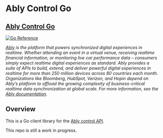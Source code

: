 # Ably Control Go

## [Ably Control Go](https://ably.com/)

[![Go Reference](https://pkg.go.dev/badge/github.com/ably/ably-control-go.svg)](https://pkg.go.dev/github.com/ably/ably-control-go)

_[Ably](https://ably.com) is the platform that powers synchronized digital experiences in realtime. Whether attending an event in a virtual venue, receiving realtime financial information, or monitoring live car performance data – consumers simply expect realtime digital experiences as standard. Ably provides a suite of APIs to build, extend, and deliver powerful digital experiences in realtime for more than 250 million devices across 80 countries each month. Organizations like Bloomberg, HubSpot, Verizon, and Hopin depend on Ably’s platform to offload the growing complexity of business-critical realtime data synchronization at global scale. For more information, see the [Ably documentation](https://ably.com/documentation)._

## Overview

This is a Go client library for the [Ably control API](https://ably.com/docs/control-api).

This repo is still a work in progress.
